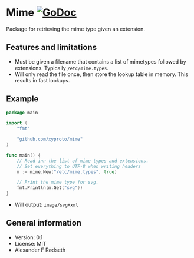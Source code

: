 # Mime [![GoDoc](https://godoc.org/github.com/xyproto/mime?status.svg)](http://godoc.org/github.com/xyproto/mime)

<!--#Mime [![Build Status](https://travis-ci.org/xyproto/mime.svg?branch=master)](https://travis-ci.org/xyproto/mime) [![Build Status](https://drone.io/github.com/xyproto/mime/status.png)](https://drone.io/github.com/xyproto/mime/latest) [![GoDoc](https://godoc.org/github.com/xyproto/mime?status.svg)](http://godoc.org/github.com/xyproto/mime)-->

Package for retrieving the mime type given an extension.

Features and limitations
------------------------

* Must be given a filename that contains a list of mimetypes followed by extensions. Typically `/etc/mime.types`.
* Will only read the file once, then store the lookup table in memory. This results in fast lookups.

Example
-------

~~~ go
package main

import (
	"fmt"

	"github.com/xyproto/mime"
)

func main() {
	// Read inn the list of mime types and extensions.
	// Set everything to UTF-8 when writing headers
	m := mime.New("/etc/mime.types", true)

	// Print the mime type for svg.
	fmt.Println(m.Get("svg"))
}
~~~

* Will output: `image/svg+xml`


General information
-------------------

* Version: 0.1
* License: MIT
* Alexander F Rødseth

